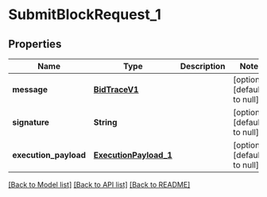 # SubmitBlockRequest_1
## Properties

| Name | Type | Description | Notes |
|------------ | ------------- | ------------- | -------------|
| **message** | [**BidTraceV1**](BidTraceV1.md) |  | [optional] [default to null] |
| **signature** | **String** |  | [optional] [default to null] |
| **execution\_payload** | [**ExecutionPayload_1**](ExecutionPayload_1.md) |  | [optional] [default to null] |

[[Back to Model list]](../README.md#documentation-for-models) [[Back to API list]](../README.md#documentation-for-api-endpoints) [[Back to README]](../README.md)

